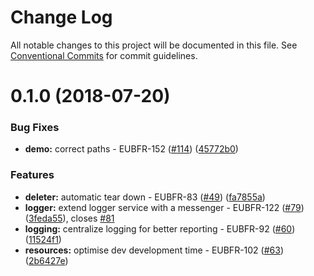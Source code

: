 # Change Log

All notable changes to this project will be documented in this file.
See [Conventional Commits](https://conventionalcommits.org) for commit guidelines.

<a name="0.1.0"></a>
# 0.1.0 (2018-07-20)


### Bug Fixes

* **demo:** correct paths - EUBFR-152 ([#114](https://github.com/ec-europa/eubfr-data-lake/issues/114)) ([45772b0](https://github.com/ec-europa/eubfr-data-lake/commit/45772b0))


### Features

* **deleter:** automatic tear down - EUBFR-83 ([#49](https://github.com/ec-europa/eubfr-data-lake/issues/49)) ([fa7855a](https://github.com/ec-europa/eubfr-data-lake/commit/fa7855a))
* **logger:** extend logger service with a messenger - EUBFR-122 ([#79](https://github.com/ec-europa/eubfr-data-lake/issues/79)) ([3feda55](https://github.com/ec-europa/eubfr-data-lake/commit/3feda55)), closes [#81](https://github.com/ec-europa/eubfr-data-lake/issues/81)
* **logging:** centralize logging for better reporting - EUBFR-92 ([#60](https://github.com/ec-europa/eubfr-data-lake/issues/60)) ([11524f1](https://github.com/ec-europa/eubfr-data-lake/commit/11524f1))
* **resources:** optimise dev development time - EUBFR-102 ([#63](https://github.com/ec-europa/eubfr-data-lake/issues/63)) ([2b6427e](https://github.com/ec-europa/eubfr-data-lake/commit/2b6427e))
